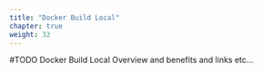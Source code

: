 ```yaml
---
title: "Docker Build Local"
chapter: true
weight: 32
---
```



#TODO Docker Build Local Overview and benefits and links etc...
